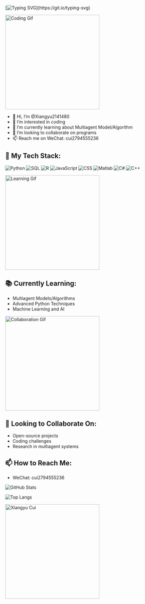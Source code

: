 [![Typing SVG](https://readme-typing-svg.demolab.com?font=Fira+Code&pause=1000&color=654AF7&width=435&lines=Stay+hungry%2C+stay+foolish.)](https://git.io/typing-svg)

<img src="https://media.giphy.com/media/26tn33aiTi1jkl6H6/giphy.gif" alt="Coding Gif" width="300"/>

- 👋 Hi, I’m @Xiangyu2141480
- 👀 I’m interested in coding
- 🌱 I’m currently learning about Multiagent Model/Algorithm
- 💞️ I’m looking to collaborate on programs
- 📫 Reach me on WeChat: cui2794555236

## 🔧 My Tech Stack:
![Python](https://img.shields.io/badge/-Python-3776AB?style=flat-square&logo=Python&logoColor=white)
![SQL](https://img.shields.io/badge/-SQL-4479A1?style=flat-square&logo=MySQL&logoColor=white)
![R](https://img.shields.io/badge/-R-276DC3?style=flat-square&logo=R&logoColor=white)
![JavaScript](https://img.shields.io/badge/-JavaScript-F7DF1E?style=flat-square&logo=JavaScript&logoColor=black)
![CSS](https://img.shields.io/badge/-CSS-1572B6?style=flat-square&logo=CSS3&logoColor=white)
![Matlab](https://img.shields.io/badge/-Matlab-0076A8?style=flat-square&logo=Mathworks&logoColor=white)
![C#](https://img.shields.io/badge/-C%23-239120?style=flat-square&logo=C-Sharp&logoColor=white)
![C++](https://img.shields.io/badge/-C++-00599C?style=flat-square&logo=C%2B%2B&logoColor=white)

<img src="https://media.giphy.com/media/du3J3cXyzhj75IOgvA/giphy.gif" alt="Learning Gif" width="300"/>

## 📚 Currently Learning:
- Multiagent Models/Algorithms
- Advanced Python Techniques
- Machine Learning and AI

<img src="https://media.giphy.com/media/2IudUHdI075HL02Pkk/giphy.gif" alt="Collaboration Gif" width="300"/>

## 🤝 Looking to Collaborate On:
- Open-source projects
- Coding challenges
- Research in multiagent systems

## 📫 How to Reach Me:
- WeChat: cui2794555236

![GitHub Stats](https://github-readme-stats.vercel.app/api?username=Xiangyu2141480&show_icons=true&theme=radical)

![Top Langs](https://github-readme-stats.vercel.app/api/top-langs/?username=Xiangyu2141480&layout=compact&theme=radical)

<img src="https://github.com/Xiangyu2141480/Xiangyu2141480/assets/137604408/480309ae-43ea-4dd7-891d-7e59330c7892" alt="Xiangyu Cui" width="300"/>
